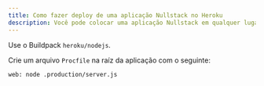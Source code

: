 ```yaml
---
title: Como fazer deploy de uma aplicação Nullstack no Heroku
description: Você pode colocar uma aplicação Nullstack em qualquer lugar. Faça deploy da sua aplicação no Vercel, Heroku, AWS, Azure, GitHub pages, ou em qualquer outro lugar.
---
```


Use o Buildpack `heroku/nodejs`.

Crie um arquivo `Procfile` na raíz da aplicação com o seguinte:

```
web: node .production/server.js
```